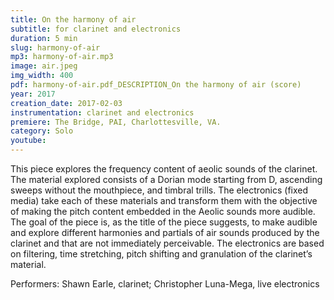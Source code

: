 ```yaml
---
title: On the harmony of air
subtitle: for clarinet and electronics
duration: 5 min
slug: harmony-of-air
mp3: harmony-of-air.mp3
image: air.jpeg
img_width: 400
pdf: harmony-of-air.pdf_DESCRIPTION_On the harmony of air (score)
year: 2017
creation_date: 2017-02-03
instrumentation: clarinet and electronics
premiere: The Bridge, PAI, Charlottesville, VA.
category: Solo
youtube:
---
```


This piece explores the frequency content of aeolic sounds of the clarinet. The material explored consists of a Dorian mode starting from D, ascending sweeps without the mouthpiece, and timbral trills. The electronics (fixed media) take each of these materials and transform them with the objective of making the pitch content embedded in the Aeolic sounds more audible. The goal of the piece is, as the title of the piece suggests, to make audible and explore different harmonies and partials of air sounds produced by the clarinet and that are not immediately perceivable. The electronics are based on filtering, time stretching, pitch shifting and granulation of the clarinet’s material. 

Performers: Shawn Earle, clarinet; Christopher Luna-Mega, live electronics